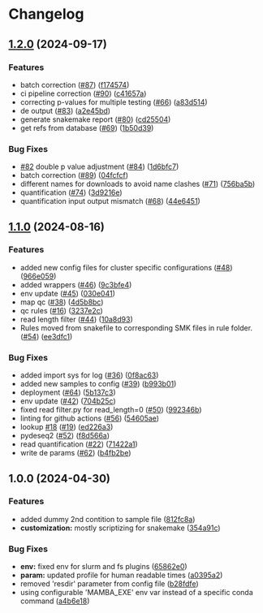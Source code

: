 # Changelog

## [1.2.0](https://github.com/snakemake-workflows/transcriptome-differential-expression/compare/v1.1.0...v1.2.0) (2024-09-17)


### Features

* batch correction ([#87](https://github.com/snakemake-workflows/transcriptome-differential-expression/issues/87)) ([f174574](https://github.com/snakemake-workflows/transcriptome-differential-expression/commit/f17457405b07adfe6fa48be8201c873366f82010))
* ci pipeline correction ([#90](https://github.com/snakemake-workflows/transcriptome-differential-expression/issues/90)) ([c41657a](https://github.com/snakemake-workflows/transcriptome-differential-expression/commit/c41657a32de0772991b7aae8af5edb27f37acf78))
* correcting p-values for multiple testing ([#66](https://github.com/snakemake-workflows/transcriptome-differential-expression/issues/66)) ([a83d514](https://github.com/snakemake-workflows/transcriptome-differential-expression/commit/a83d514367c7521721421c80d13730906b411dc6))
* de output ([#83](https://github.com/snakemake-workflows/transcriptome-differential-expression/issues/83)) ([a2e45bd](https://github.com/snakemake-workflows/transcriptome-differential-expression/commit/a2e45bddcbabf143295bb1452299be255681882c))
* generate snakemake report ([#80](https://github.com/snakemake-workflows/transcriptome-differential-expression/issues/80)) ([cd25504](https://github.com/snakemake-workflows/transcriptome-differential-expression/commit/cd2550422d1ef7bc86450286cf14852b8e153d8e))
* get refs from database ([#69](https://github.com/snakemake-workflows/transcriptome-differential-expression/issues/69)) ([1b50d39](https://github.com/snakemake-workflows/transcriptome-differential-expression/commit/1b50d3961b04fbc238c37c5835c4b917fc7f22d1))


### Bug Fixes

* [#82](https://github.com/snakemake-workflows/transcriptome-differential-expression/issues/82) double p value adjustment ([#84](https://github.com/snakemake-workflows/transcriptome-differential-expression/issues/84)) ([1d6bfc7](https://github.com/snakemake-workflows/transcriptome-differential-expression/commit/1d6bfc736c9353602179bce69146eda790084205))
* batch correction ([#89](https://github.com/snakemake-workflows/transcriptome-differential-expression/issues/89)) ([04fcfcf](https://github.com/snakemake-workflows/transcriptome-differential-expression/commit/04fcfcf7c6eb6257e618e0ef71b9b6cc19d5b5ab))
* different names for downloads to avoid name clashes ([#71](https://github.com/snakemake-workflows/transcriptome-differential-expression/issues/71)) ([756ba5b](https://github.com/snakemake-workflows/transcriptome-differential-expression/commit/756ba5b6fc6c5f34e68fb0fc3aa833a7f093e981))
* quantification ([#74](https://github.com/snakemake-workflows/transcriptome-differential-expression/issues/74)) ([3d9216e](https://github.com/snakemake-workflows/transcriptome-differential-expression/commit/3d9216e302652f948782b5e48229ff4a27d317d1))
* quantification input output mismatch ([#68](https://github.com/snakemake-workflows/transcriptome-differential-expression/issues/68)) ([44e6451](https://github.com/snakemake-workflows/transcriptome-differential-expression/commit/44e6451d42219a2af4dd6657e53d94f8a3ee4236))

## [1.1.0](https://github.com/snakemake-workflows/transcriptome-differential-expression/compare/v1.0.0...v1.1.0) (2024-08-16)


### Features

* added new config files for cluster specific configurations ([#48](https://github.com/snakemake-workflows/transcriptome-differential-expression/issues/48)) ([966e059](https://github.com/snakemake-workflows/transcriptome-differential-expression/commit/966e059f3c222c012b3c88b659aa03ac0fee650b))
* added wrappers ([#46](https://github.com/snakemake-workflows/transcriptome-differential-expression/issues/46)) ([9c3bfe4](https://github.com/snakemake-workflows/transcriptome-differential-expression/commit/9c3bfe49cde7118d841f95fcc65b36246e68d2c1))
* env update ([#45](https://github.com/snakemake-workflows/transcriptome-differential-expression/issues/45)) ([030e041](https://github.com/snakemake-workflows/transcriptome-differential-expression/commit/030e0411a261efad2178680997cf1b2e3de7e4d7))
* map qc ([#38](https://github.com/snakemake-workflows/transcriptome-differential-expression/issues/38)) ([4d5b8bc](https://github.com/snakemake-workflows/transcriptome-differential-expression/commit/4d5b8bcdd4fc98fc3c064f7f6d619cdf54b48e9c))
* qc rules ([#16](https://github.com/snakemake-workflows/transcriptome-differential-expression/issues/16)) ([3237e2c](https://github.com/snakemake-workflows/transcriptome-differential-expression/commit/3237e2c4e539d65bc49155ff18b27a4dc1df820a))
* read length filter ([#44](https://github.com/snakemake-workflows/transcriptome-differential-expression/issues/44)) ([10a8d93](https://github.com/snakemake-workflows/transcriptome-differential-expression/commit/10a8d93a21382ab4c8282e52d5a2539c06c394da))
* Rules moved from snakefile to corresponding SMK files in rule folder. ([#54](https://github.com/snakemake-workflows/transcriptome-differential-expression/issues/54)) ([ee3dfc1](https://github.com/snakemake-workflows/transcriptome-differential-expression/commit/ee3dfc17369a1c43d46ce38354b54178d1bddc3e))


### Bug Fixes

* added import sys for log ([#36](https://github.com/snakemake-workflows/transcriptome-differential-expression/issues/36)) ([0f8ac63](https://github.com/snakemake-workflows/transcriptome-differential-expression/commit/0f8ac63654ee6abb522d8590ae02f190be790c96))
* added new samples to config ([#39](https://github.com/snakemake-workflows/transcriptome-differential-expression/issues/39)) ([b993b01](https://github.com/snakemake-workflows/transcriptome-differential-expression/commit/b993b0168a63eed1ddbaf64f3aaf0e6d6b1061db))
* deployment ([#64](https://github.com/snakemake-workflows/transcriptome-differential-expression/issues/64)) ([5b137c3](https://github.com/snakemake-workflows/transcriptome-differential-expression/commit/5b137c3e314b91891bb97aad8a4a3816c0fce3c8))
* env update ([#42](https://github.com/snakemake-workflows/transcriptome-differential-expression/issues/42)) ([704b25c](https://github.com/snakemake-workflows/transcriptome-differential-expression/commit/704b25cb8a83a43d72b7ffe0775ab7081295720a))
* fixed read filter.py for read_length=0 ([#50](https://github.com/snakemake-workflows/transcriptome-differential-expression/issues/50)) ([992346b](https://github.com/snakemake-workflows/transcriptome-differential-expression/commit/992346b24f01d077546c2ac7503b6d359d365326))
* linting for github actions ([#56](https://github.com/snakemake-workflows/transcriptome-differential-expression/issues/56)) ([54605ae](https://github.com/snakemake-workflows/transcriptome-differential-expression/commit/54605aef94ec781545e9783f905ddf81a525bc5d))
* lookup [#18](https://github.com/snakemake-workflows/transcriptome-differential-expression/issues/18) ([#19](https://github.com/snakemake-workflows/transcriptome-differential-expression/issues/19)) ([ed226a3](https://github.com/snakemake-workflows/transcriptome-differential-expression/commit/ed226a3adc502694cc3ef9c30f3d2d5dae431935))
* pydeseq2 ([#52](https://github.com/snakemake-workflows/transcriptome-differential-expression/issues/52)) ([f8d566a](https://github.com/snakemake-workflows/transcriptome-differential-expression/commit/f8d566a39a5253bcb9a710bac5abd790e62a7b8d))
* read quantification  ([#22](https://github.com/snakemake-workflows/transcriptome-differential-expression/issues/22)) ([71422a1](https://github.com/snakemake-workflows/transcriptome-differential-expression/commit/71422a13319f0893e2494f432b0170bb116c08be))
* write de params ([#62](https://github.com/snakemake-workflows/transcriptome-differential-expression/issues/62)) ([b4fb2be](https://github.com/snakemake-workflows/transcriptome-differential-expression/commit/b4fb2beff8ebc8646008d43a363771ed21a392a1))

## 1.0.0 (2024-04-30)


### Features

* added dummy 2nd contition to sample file ([812fc8a](https://github.com/snakemake-workflows/transcriptome-differential-expression/commit/812fc8a0a435f4b7cfd01d7cd3914c3cefc0de65))
* **customization:** mostly scriptizing for snakemake ([354a91c](https://github.com/snakemake-workflows/transcriptome-differential-expression/commit/354a91c70821816cfbff44e63e1aeae742390989))


### Bug Fixes

* **env:** fixed env for slurm and fs plugins ([65862e0](https://github.com/snakemake-workflows/transcriptome-differential-expression/commit/65862e0bace1d8e49a82e7c83bc597f178bde472))
* **param:** updated profile for human readable times ([a0395a2](https://github.com/snakemake-workflows/transcriptome-differential-expression/commit/a0395a2e67bdc7c4697f312e48170d9f8829d680))
* removed 'resdir' parameter from config file ([b28fdfe](https://github.com/snakemake-workflows/transcriptome-differential-expression/commit/b28fdfe0b72228302041e5ea1b990eb30d95b6ac))
* using configurable 'MAMBA_EXE' env var instead of a specific conda command ([a4b6e18](https://github.com/snakemake-workflows/transcriptome-differential-expression/commit/a4b6e18332a263cdd59edce28dd760656bba61bc))
